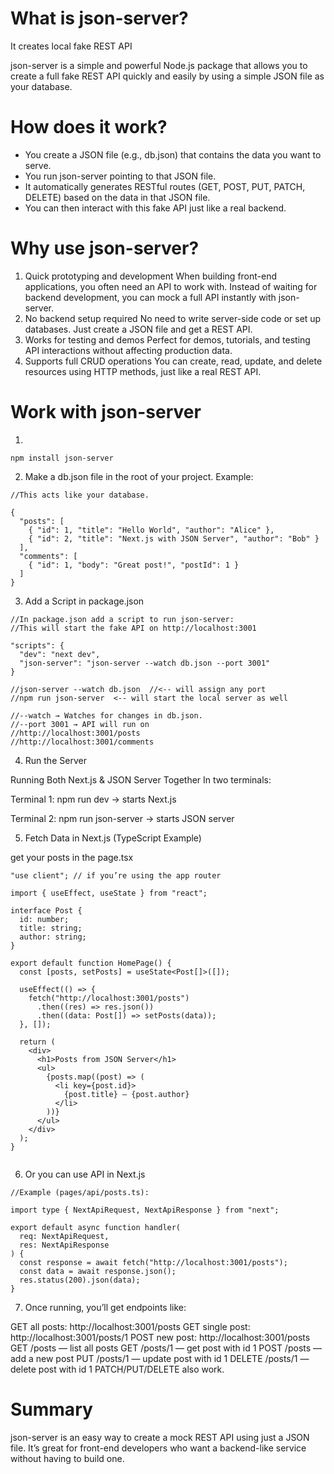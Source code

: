 # What is json-server?

It creates local fake REST API

json-server is a simple and powerful Node.js package that allows you to create a full fake REST API quickly and easily by using a simple JSON file as your database.

# How does it work?

- You create a JSON file (e.g., db.json) that contains the data you want to serve.
- You run json-server pointing to that JSON file.
- It automatically generates RESTful routes (GET, POST, PUT, PATCH, DELETE) based on the data in that JSON file.
- You can then interact with this fake API just like a real backend.

# Why use json-server?

1. Quick prototyping and development
   When building front-end applications, you often need an API to work with. Instead of waiting for backend development, you can mock a full API instantly with json-server.
2. No backend setup required
   No need to write server-side code or set up databases. Just create a JSON file and get a REST API.
3. Works for testing and demos
   Perfect for demos, tutorials, and testing API interactions without affecting production data.
4. Supports full CRUD operations
   You can create, read, update, and delete resources using HTTP methods, just like a real REST API.

# Work with json-server

1.

```JS
npm install json-server
```

2. Make a db.json file in the root of your project.
   Example:

```JS
//This acts like your database.

{
  "posts": [
    { "id": 1, "title": "Hello World", "author": "Alice" },
    { "id": 2, "title": "Next.js with JSON Server", "author": "Bob" }
  ],
  "comments": [
    { "id": 1, "body": "Great post!", "postId": 1 }
  ]
}

```

3. Add a Script in package.json

```JS
//In package.json add a script to run json-server:
//This will start the fake API on http://localhost:3001

"scripts": {
  "dev": "next dev",
  "json-server": "json-server --watch db.json --port 3001"
}

//json-server --watch db.json  //<-- will assign any port
//npm run json-server  <-- will start the local server as well

//--watch → Watches for changes in db.json.
//--port 3001 → API will run on
//http://localhost:3001/posts
//http://localhost:3001/comments
```

4. Run the Server

Running Both Next.js & JSON Server Together
In two terminals:

Terminal 1: npm run dev → starts Next.js

Terminal 2: npm run json-server → starts JSON server

5. Fetch Data in Next.js (TypeScript Example)

get your posts in the page.tsx

```JS
"use client"; // if you’re using the app router

import { useEffect, useState } from "react";

interface Post {
  id: number;
  title: string;
  author: string;
}

export default function HomePage() {
  const [posts, setPosts] = useState<Post[]>([]);

  useEffect(() => {
    fetch("http://localhost:3001/posts")
      .then((res) => res.json())
      .then((data: Post[]) => setPosts(data));
  }, []);

  return (
    <div>
      <h1>Posts from JSON Server</h1>
      <ul>
        {posts.map((post) => (
          <li key={post.id}>
            {post.title} — {post.author}
          </li>
        ))}
      </ul>
    </div>
  );
}


```

6. Or you can use API in Next.js

```JS
//Example (pages/api/posts.ts):

import type { NextApiRequest, NextApiResponse } from "next";

export default async function handler(
  req: NextApiRequest,
  res: NextApiResponse
) {
  const response = await fetch("http://localhost:3001/posts");
  const data = await response.json();
  res.status(200).json(data);
}
```

7. Once running, you’ll get endpoints like:

GET all posts: http://localhost:3001/posts
GET single post: http://localhost:3001/posts/1
POST new post: http://localhost:3001/posts
GET /posts — list all posts
GET /posts/1 — get post with id 1
POST /posts — add a new post
PUT /posts/1 — update post with id 1
DELETE /posts/1 — delete post with id 1
PATCH/PUT/DELETE also work.

# Summary

json-server is an easy way to create a mock REST API using just a JSON file. It’s great for front-end developers who want a backend-like service without having to build one.
